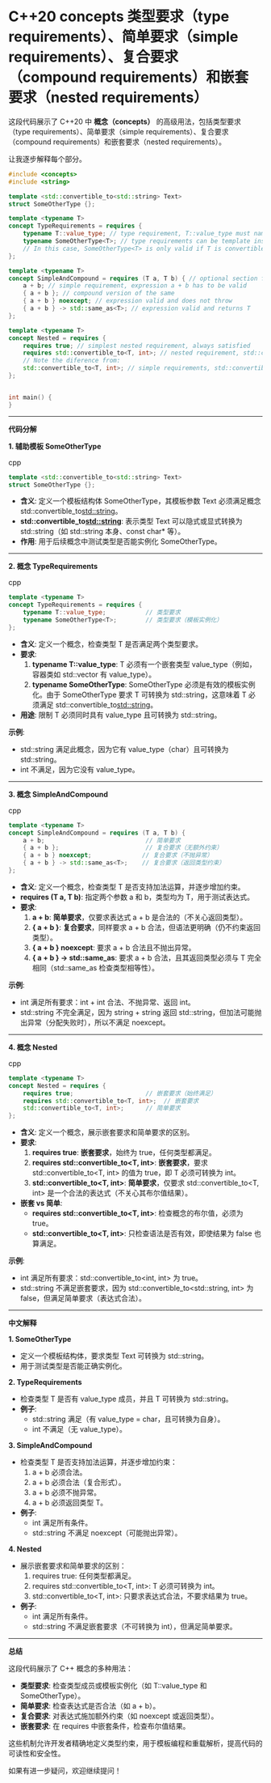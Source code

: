 # C++20  concepts 类型要求（type requirements）、简单要求（simple requirements）、复合要求（compound requirements）和嵌套要求（nested requirements）

这段代码展示了 C++20 中 **概念（concepts）** 的高级用法，包括类型要求（type requirements）、简单要求（simple requirements）、复合要求（compound requirements）和嵌套要求（nested requirements）。

让我逐步解释每个部分。

```c++
#include <concepts>
#include <string>

template <std::convertible_to<std::string> Text>
struct SomeOtherType {};

template <typename T>
concept TypeRequirements = requires {
    typename T::value_type; // type requirement, T::value_type must name a type
    typename SomeOtherType<T>; // type requirements can be template instantiations
    // In this case, SomeOtherType<T> is only valid if T is convertible to std::string.
};

template <typename T>
concept SimpleAndCompound = requires (T a, T b) { // optional section for creating named arguments
    a + b; // simple requirement, expression a + b has to be valid
    { a + b }; // compound version of the same
    { a + b } noexcept; // expression valid and does not throw
    { a + b } -> std::same_as<T>; // expression valid and returns T
};

template <typename T>
concept Nested = requires {
    requires true; // simplest nested requirement, always satisfied
    requires std::convertible_to<T, int>; // nested requirement, std::convertible_to<T, int> must evaluate to true
    // Note the diference from:
    std::convertible_to<T, int>; // simple requirements, std::convertible_to<T, int> has to be a valid expression (ignores the result)
};


int main() {
}
```



------

**代码分解**

**1. 辅助模板 SomeOtherType**

cpp

```cpp
template <std::convertible_to<std::string> Text>
struct SomeOtherType {};
```

- **含义**: 定义一个模板结构体 SomeOtherType，其模板参数 Text 必须满足概念 std::convertible_to<std::string>。
- **std::convertible_to<std::string>**: 表示类型 Text 可以隐式或显式转换为 std::string（如 std::string 本身、const char* 等）。
- **作用**: 用于后续概念中测试类型是否能实例化 SomeOtherType<T>。

------

**2. 概念 TypeRequirements**

cpp

```cpp
template <typename T>
concept TypeRequirements = requires {
    typename T::value_type;           // 类型要求
    typename SomeOtherType<T>;        // 类型要求（模板实例化）
};
```

- **含义**: 定义一个概念，检查类型 T 是否满足两个类型要求。
- **要求**:
  1. **typename T::value_type**: T 必须有一个嵌套类型 value_type（例如，容器类如 std::vector 有 value_type）。
  2. **typename SomeOtherType<T>**: SomeOtherType<T> 必须是有效的模板实例化。由于 SomeOtherType 要求 T 可转换为 std::string，这意味着 T 必须满足 std::convertible_to<std::string>。
- **用途**: 限制 T 必须同时具有 value_type 且可转换为 std::string。

**示例**:

- std::string 满足此概念，因为它有 value_type（char）且可转换为 std::string。
- int 不满足，因为它没有 value_type。

------

**3. 概念 SimpleAndCompound**

cpp

```cpp
template <typename T>
concept SimpleAndCompound = requires (T a, T b) {
    a + b;                            // 简单要求
    { a + b };                        // 复合要求（无额外约束）
    { a + b } noexcept;              // 复合要求（不抛异常）
    { a + b } -> std::same_as<T>;    // 复合要求（返回类型约束）
};
```

- **含义**: 定义一个概念，检查类型 T 是否支持加法运算，并逐步增加约束。
- **requires (T a, T b)**: 指定两个参数 a 和 b，类型均为 T，用于测试表达式。
- **要求**:
  1. **a + b**: **简单要求**，仅要求表达式 a + b 是合法的（不关心返回类型）。
  2. **{ a + b }**: **复合要求**，同样要求 a + b 合法，但语法更明确（仍不约束返回类型）。
  3. **{ a + b } noexcept**: 要求 a + b 合法且不抛出异常。
  4. **{ a + b } -> std::same_as<T>**: 要求 a + b 合法，且其返回类型必须与 T 完全相同（std::same_as 检查类型相等性）。

**示例**:

- int 满足所有要求：int + int 合法、不抛异常、返回 int。
- std::string 不完全满足，因为 string + string 返回 std::string，但加法可能抛出异常（分配失败时），所以不满足 noexcept。

------

**4. 概念 Nested**

cpp

```cpp
template <typename T>
concept Nested = requires {
    requires true;                    // 嵌套要求（始终满足）
    requires std::convertible_to<T, int>;  // 嵌套要求
    std::convertible_to<T, int>;      // 简单要求
};
```

- **含义**: 定义一个概念，展示嵌套要求和简单要求的区别。
- **要求**:
  1. **requires true**: **嵌套要求**，始终为 true，任何类型都满足。
  2. **requires std::convertible_to<T, int>**: **嵌套要求**，要求 std::convertible_to<T, int> 的值为 true，即 T 必须可转换为 int。
  3. **std::convertible_to<T, int>**: **简单要求**，仅要求 std::convertible_to<T, int> 是一个合法的表达式（不关心其布尔值结果）。
- **嵌套 vs 简单**:
  - **requires std::convertible_to<T, int>**: 检查概念的布尔值，必须为 true。
  - **std::convertible_to<T, int>**: 只检查语法是否有效，即使结果为 false 也算满足。

**示例**:

- int 满足所有要求：std::convertible_to<int, int> 为 true。
- std::string 不满足嵌套要求，因为 std::convertible_to<std::string, int> 为 false，但满足简单要求（表达式合法）。

------

**中文解释**

**1. SomeOtherType**

- 定义一个模板结构体，要求类型 Text 可转换为 std::string。
- 用于测试类型是否能正确实例化。

**2. TypeRequirements**

- 检查类型 T 是否有 value_type 成员，并且 T 可转换为 std::string。
- **例子**:
  - std::string 满足（有 value_type = char，且可转换为自身）。
  - int 不满足（无 value_type）。

**3. SimpleAndCompound**

- 检查类型 T 是否支持加法运算，并逐步增加约束：
  1. a + b 必须合法。
  2. a + b 必须合法（复合形式）。
  3. a + b 必须不抛异常。
  4. a + b 必须返回类型 T。
- **例子**:
  - int 满足所有条件。
  - std::string 不满足 noexcept（可能抛出异常）。

**4. Nested**

- 展示嵌套要求和简单要求的区别：
  1. requires true: 任何类型都满足。
  2. requires std::convertible_to<T, int>: T 必须可转换为 int。
  3. std::convertible_to<T, int>: 只要求表达式合法，不要求结果为 true。
- **例子**:
  - int 满足所有条件。
  - std::string 不满足嵌套要求（不可转换为 int），但满足简单要求。

------

**总结**

这段代码展示了 C++ 概念的多种用法：

- **类型要求**: 检查类型成员或模板实例化（如 T::value_type 和 SomeOtherType<T>）。
- **简单要求**: 检查表达式是否合法（如 a + b）。
- **复合要求**: 对表达式施加额外约束（如 noexcept 或返回类型）。
- **嵌套要求**: 在 requires 中嵌套条件，检查布尔值结果。

这些机制允许开发者精确地定义类型约束，用于模板编程和重载解析，提高代码的可读性和安全性。

如果有进一步疑问，欢迎继续提问！